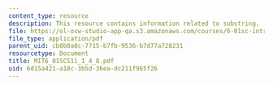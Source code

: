 ```yaml
---
content_type: resource
description: This resource contains information related to substring.
file: https://ol-ocw-studio-app-qa.s3.amazonaws.com/courses/6-01sc-introduction-to-electrical-engineering-and-computer-science-i-spring-2011/6d15a421a18c3b5d36eadc211f965f26_MIT6_01SCS11_1_4_8.pdf
file_type: application/pdf
parent_uid: cb0b0a8c-7715-b7fb-9536-b7d77a728231
resourcetype: Document
title: MIT6_01SCS11_1_4_8.pdf
uid: 6d15a421-a18c-3b5d-36ea-dc211f965f26
---
```


